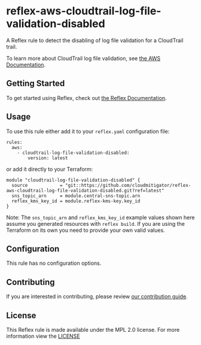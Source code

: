 # reflex-aws-cloudtrail-log-file-validation-disabled
A Reflex rule to detect the disabling of log file validation for a CloudTrail trail.

To learn more about CloudTrail log file validation, see [the AWS Documentation](https://docs.aws.amazon.com/awscloudtrail/latest/userguide/cloudtrail-log-file-validation-intro.html).

## Getting Started
To get started using Reflex, check out [the Reflex Documentation](https://docs.cloudmitigator.com/).

## Usage
To use this rule either add it to your `reflex.yaml` configuration file:  
```
rules:
  aws:
    - cloudtrail-log-file-validation-disabled:
        version: latest
```

or add it directly to your Terraform:  
```
module "cloudtrail-log-file-validation-disabled" {
  source            = "git::https://github.com/cloudmitigator/reflex-aws-cloudtrail-log-file-validation-disabled.git?ref=latest"
  sns_topic_arn     = module.central-sns-topic.arn
  reflex_kms_key_id = module.reflex-kms-key.key_id
}
```

Note: The `sns_topic_arn` and `reflex_kms_key_id` example values shown here assume you generated resources with `reflex build`. If you are using the Terraform on its own you need to provide your own valid values.

## Configuration
This rule has no configuration options.

## Contributing
If you are interested in contributing, please review [our contribution guide](https://docs.cloudmitigator.com/about/contributing.html).

## License
This Reflex rule is made available under the MPL 2.0 license. For more information view the [LICENSE](https://github.com/cloudmitigator/reflex-aws-cloudtrail-log-file-validation-disabled/blob/master/LICENSE) 
